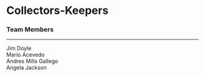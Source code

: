 # Collectors-Keepers

### Team Members 
---
Jim Doyle<br/>
Mario Acevedo <br/>
Andres Mills Gallego<br/>
Angela Jackson <br/>